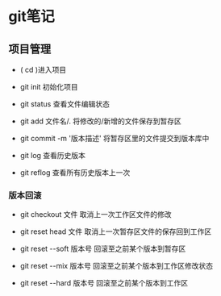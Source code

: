 # git笔记

## 项目管理

* ( cd )进入项目

* git init 初始化项目

* git status 查看文件编辑状态

* git add 文件名/. 将修改的/新增的文件保存到暂存区

* git commit -m '版本描述'  将暂存区里的文件提交到版本库中

* git log 查看历史版本

* git reflog 查看所有历史版本上一次

### 版本回滚

* git checkout 文件  取消上一次工作区文件的修改

* git reset head 文件 取消上一次暂存区文件的保存回到工作区

* git reset --soft 版本号 回滚至之前某个版本到暂存区

* git reset --mix 版本号  回滚至之前某个版本到工作区修改状态

* git reset --hard 版本号 回滚至之前某个版本到工作区
